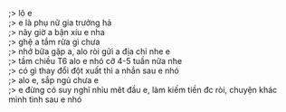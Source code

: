 ;> lô e<br>
;> e là phụ nữ gia trưởng hả<br>
;> nãy giờ a bận xíu e nha<br>
;> ghệ a tắm rửa gì chưa<br>
;> nhớ bữa gặp a, alo ròi gửi a địa chỉ nhe e<br>
;> tầm chiều T6 alo e nhó cỡ  4-5 tuần nữa nhe<br>
;> có gì thay đổi đột xuất thì a nhắn sau e nhó<br>
;> alo e, sắp ngủ chưa e<br>
;> e đừng có suy nghĩ nhìu mêt đầu e, làm kiếm tiền đc ròi, chuyện khác mình tinh sau e nhó
